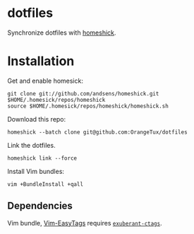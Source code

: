 dotfiles
========
Synchronize dotfiles with [homeshick][1].

Installation
============
Get and enable homesick:

    git clone git://github.com/andsens/homeshick.git $HOME/.homesick/repos/homeshick
    source $HOME/.homesick/repos/homeshick/homeshick.sh

Download this repo:
    
    homeshick --batch clone git@github.com:OrangeTux/dotfiles

Link the dotfiles.
    
    homeshick link --force

Install Vim bundles:

    vim +BundleInstall +qall

Dependencies
------------
Vim bundle, [Vim-EasyTags][2] requires [`exuberant-ctags`][3].

[1]:https://github.com/andsens/homeshick
[2]:https://github.com/xolox/vim-easytags
[3]:http://ctags.sourceforge.net/

